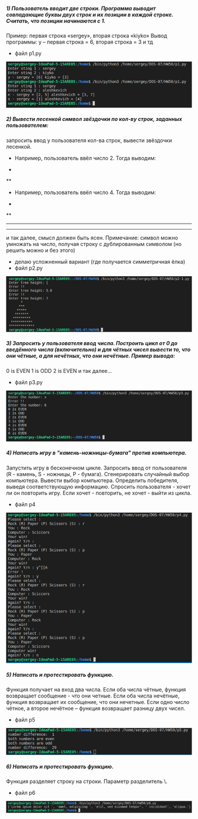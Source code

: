 ##### 1) Пользователь вводит две строки. Программа выводит совпадающие буквы двух строк и их позиции в каждой строке. Считать, что позиции начинаются с 1.
Пример: первая строка «sergey», вторая строка «kiyko»
Вывод программы:
y – первая строка = 6, вторая строка = 3
и тд

- файл p1.py

![N|Solid](https://github.com/serwol2/DOS-07/blob/HW50-Python/HW50/screenshot-hw50-p1-1.png)

##### 2) Вывести лесенкой символ звёздочки по кол-ву строк, заданных пользователем:
запросить ввод у пользователя кол-ва строк, вывести звёздочки лесенкой.
- Например, пользователь ввёл число 2. Тогда выводим:
*
**
- Например, пользователь ввёл число 4. Тогда выводим:
*
**
***
****
и так далее, смысл должен быть ясен. 
Примечание: символ можно умножать на число, получая строку с дублированным символом 
(но решить можно и без этого)

- делаю усложненный вариант (где получается симметричная ёлка)
- файл p2.py

![N|Solid](https://github.com/serwol2/DOS-07/blob/HW50-Python/HW50/screenshot-hw50-p2-1.png)

##### 3) Запросить у пользователя ввод числа. Построить цикл от 0 до введённого числа (включительно) и для чётных чисел вывести то, что они чётные, а для нечётных, что они нечётные. Пример вывода:
0 is EVEN
1 is ODD
2 is EVEN
и так далее…

- файл p3.py

![N|Solid](https://github.com/serwol2/DOS-07/blob/HW50-Python/HW50/screenshot-hw50-p3-1.png)


##### 4) Написать игру в "камень-ножницы-бумага" против компьютера.
Запустить игру в бесконечном цикле. Запросить ввод от пользователя (R - камень, S - ножницы, P - бумага). 
Сгенерировать случайный выбор компьютера. Вывести выбор компьютера. 
Определить победителя, выведя соответствующую информацию. 
Спросить пользователя - хочет ли он повторить игру. 
Если хочет - повторить, не хочет - выйти из цикла.

- файл p4

![N|Solid](https://github.com/serwol2/DOS-07/blob/HW50-Python/HW50/screenshot-hw50-p4-1.png)


##### 5) Написать и протестировать функцию.
Функция получает на вход два числа. Если оба числа чётные, функция возвращает сообщение - что они четные. Если оба числа нечётные, функция возвращает их сообщение, что они нечетные. 
Если одно число чётное, а второе нечётное – функция возвращает разницу двух чисел.

- файл p5

![N|Solid](https://github.com/serwol2/DOS-07/blob/HW50-Python/HW50/screenshot-hw50-p5-1.png)



##### 6) Написать и протестировать функцию.
Функция разделяет строку на строки. Параметр разделитель \\.

- файл p6

![N|Solid](https://github.com/serwol2/DOS-07/blob/HW50-Python/HW50/screenshot-hw50-p6-1.png)

